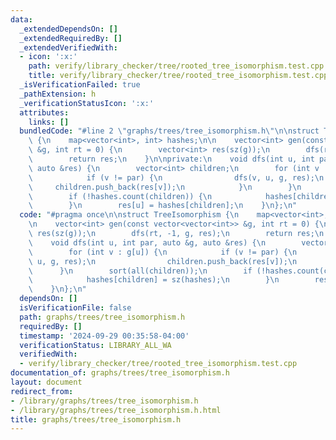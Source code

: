 ```yaml
---
data:
  _extendedDependsOn: []
  _extendedRequiredBy: []
  _extendedVerifiedWith:
  - icon: ':x:'
    path: verify/library_checker/tree/rooted_tree_isomorphism.test.cpp
    title: verify/library_checker/tree/rooted_tree_isomorphism.test.cpp
  _isVerificationFailed: true
  _pathExtension: h
  _verificationStatusIcon: ':x:'
  attributes:
    links: []
  bundledCode: "#line 2 \"graphs/trees/tree_isomorphism.h\"\n\nstruct TreeIsomorphism\
    \ {\n    map<vector<int>, int> hashes;\n\n    vector<int> gen(const vector<vector<int>>\
    \ &g, int rt = 0) {\n        vector<int> res(sz(g));\n        dfs(rt, -1, g, res);\n\
    \        return res;\n    }\n\nprivate:\n    void dfs(int u, int par, auto &g,\
    \ auto &res) {\n        vector<int> children;\n        for (int v : g[u]) {\n\
    \            if (v != par) {\n                dfs(v, u, g, res);\n           \
    \     children.push_back(res[v]);\n            }\n        }\n        sort(all(children));\n\
    \        if (!hashes.count(children)) {\n            hashes[children] = sz(hashes);\n\
    \        }\n        res[u] = hashes[children];\n    }\n};\n"
  code: "#pragma once\n\nstruct TreeIsomorphism {\n    map<vector<int>, int> hashes;\n\
    \n    vector<int> gen(const vector<vector<int>> &g, int rt = 0) {\n        vector<int>\
    \ res(sz(g));\n        dfs(rt, -1, g, res);\n        return res;\n    }\n\nprivate:\n\
    \    void dfs(int u, int par, auto &g, auto &res) {\n        vector<int> children;\n\
    \        for (int v : g[u]) {\n            if (v != par) {\n                dfs(v,\
    \ u, g, res);\n                children.push_back(res[v]);\n            }\n  \
    \      }\n        sort(all(children));\n        if (!hashes.count(children)) {\n\
    \            hashes[children] = sz(hashes);\n        }\n        res[u] = hashes[children];\n\
    \    }\n};\n"
  dependsOn: []
  isVerificationFile: false
  path: graphs/trees/tree_isomorphism.h
  requiredBy: []
  timestamp: '2024-09-29 00:35:58-04:00'
  verificationStatus: LIBRARY_ALL_WA
  verifiedWith:
  - verify/library_checker/tree/rooted_tree_isomorphism.test.cpp
documentation_of: graphs/trees/tree_isomorphism.h
layout: document
redirect_from:
- /library/graphs/trees/tree_isomorphism.h
- /library/graphs/trees/tree_isomorphism.h.html
title: graphs/trees/tree_isomorphism.h
---
```

